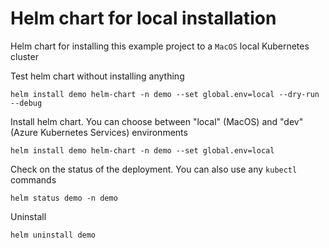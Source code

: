 # Helm chart for local installation

Helm chart for installing this example project to a `MacOS` local Kubernetes cluster

Test helm chart without installing anything
```
helm install demo helm-chart -n demo --set global.env=local --dry-run --debug
```

Install helm chart.  You can choose between "local" (MacOS) and "dev" (Azure Kubernetes Services) environments
```
helm install demo helm-chart -n demo --set global.env=local
```

Check on the status of the deployment.  You can also use any `kubectl` commands
```
helm status demo -n demo
```

Uninstall
```
helm uninstall demo
```